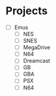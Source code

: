 # Projects

- [ ] Emus
	- [ ] NES
	- [ ] SNES
	- [ ] MegaDrive
	- [ ] N64
	- [ ] Dreamcast
	- [ ] GB
	- [ ] GBA
	- [ ] PSX
	- [ ] N64